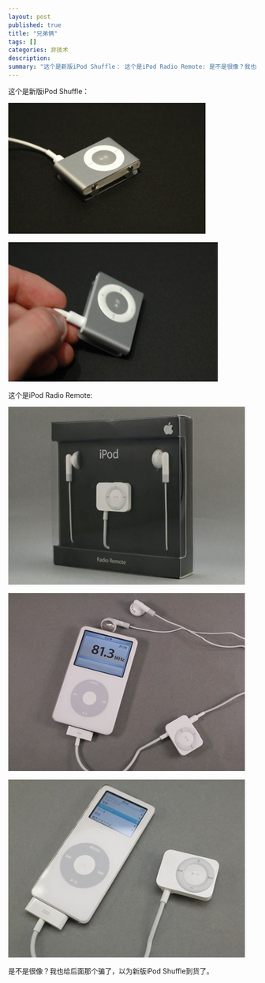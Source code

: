 ```yaml
---
layout: post
published: true
title: "兄弟俩"
tags: []
categories: 非技术    
description: 
summary: "这个是新版iPod Shuffle： 这个是iPod Radio Remote: 是不是很像？我也给后面那个骗了，以为新版iPod Shuffle到货了。"
---
```

这个是新版iPod Shuffle：  


[![dsc_1040-700793.jpg][]][dsc_1040-700793.jpg]

  


[![dsc_1042-702867.jpg][]][dsc_1042-702867.jpg]

  
  
这个是iPod Radio Remote:  


[![ipodshuffle02_20060912.jpg][]][ipodshuffle02_20060912.jpg]

  


[![ipod_radio_03-780561.jpg][]][ipod_radio_03-780561.jpg]

  


[![ipod_radio_04-724043.jpg][]][ipod_radio_04-724043.jpg]

  
是不是很像？我也给后面那个骗了，以为新版iPod Shuffle到货了。


[dsc_1040-700793.jpg]: /images/dsc_1040-700793.jpg
[dsc_1042-702867.jpg]: /images/dsc_1042-702867.jpg
[ipodshuffle02_20060912.jpg]: /images/ipodshuffle02_20060912.jpg
[ipod_radio_03-780561.jpg]: /images/ipod_radio_03-780561.jpg
[ipod_radio_04-724043.jpg]: /images/ipod_radio_04-724043.jpg